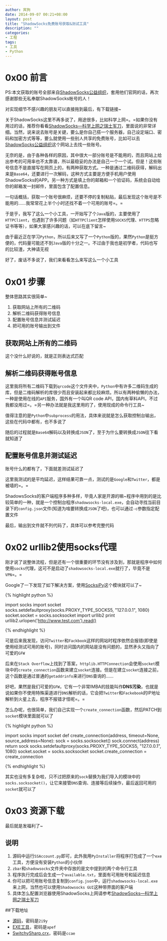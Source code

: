 ```yaml
---
author: 宾狗
date: 2014-09-07 00:21+08:00
layout: post
title: "ShadowSocks免费账号获取&测试工具"
description: ""
categories:
- 工程
tags:
- 工具
- Python
---
```


# 0x00 前言

PS:本文获取的账号全部来自[ShadowSocks公益组织](https://www.shadowsocks.net/)，套用他们官网的话，再次感谢那些无私奉献ShadowSocks帐号的人！

对实现细节不感兴趣的朋友可以直接拖到最后，有下载链接~

<!--more-->

关于ShadowSocks这里不再多说了，用途很多，比如科学上网=。=如果你没有用过的话，推荐你看看[ShadowSocks—科学上网之瑞士军刀](http://www.jianshu.com/p/08ba65d1f91a)，里面说的非常详细。当然，说来说去账号是关键，要么是你自己搭一个服务器，自己设定端口、密码和加密方式等等，要么就使用一些别人共享的免费账号，比如可以去[ShadowSocks公益组织](https://www.shadowsocks.net/)这个网站上去找一些账号。

无奈的是，由于各种各样的原因，其中很大一部分账号是不能用的，而且网站上给出参考的可用率也不太靠谱，所以最稳妥的办法是自己一个一个试。但是！这些账号信息不是直接写在网页上的，有两种获取方式。一种是通过二维码获得，解码出来是`Base64`，还要进行一次解码，这种方式主要是方便手机用户使用ShadowSocks的APP。另一种方式是填上你的邮箱和一个验证码，系统会自动给你的邮箱发一封邮件，里面包含了配置信息。

一句话概括，获取一个账号很麻烦，还要不停的复制粘贴，最后发现这个账号是不能用的……我常常花上半个小时还找不着一个可用的账号=。=

于是乎，我写了这么一个小工具，一开始写了个`Java`版的，主要使用了`HTTPClient`，也遇到了许多问题（如`HTTPClient`怎样使用`SOCKS`代理、`HTTPS`忽略证书等等），如果大家感兴趣的话，可以在底下留言~

由于最近正在学习`Python`，所以后来又写了一个`Python`版的，果然`Python`是挺方便的，代码量可能还不到`Java`版的十分之一。不过由于我也是初学者，代码也写的比较渣，大神请无视

好了，废话不多说了，我们来看看怎么来写这么一个小工具

# 0x01 步骤
整体思路其实很简单~

1. 获取网站上所有的二维码
2. 解析二维码获得账号信息
3. 配置账号信息并测试延迟
4. 把可用的账号输出到文件

## 获取网站上所有的二维码

<script src="http://gist.stutostu.com/bindog/2b24e2c11e2fe37b4de8.js"> </script>

这个没什么好说的，就是正则表达式匹配

## 解析二维码获得账号信息

<script src="http://gist.stutostu.com/bindog/8e0536716fe7e8b5f7b9.js"> </script>

这里我将所有二维码下载到`qrcode`这个文件夹中，`Python`中有许多二维码生成的库，但是二维码解析的库很少而且安装起来都比较麻烦。所以有两种偷懒的办法，一种是使用在线的`API`服务，国外有一个叫QR code API，国内有草料API，不过我都没用过=。=另一种办法就是我这里用的了，使用现成的命令行工具~

值得注意的是`Python`中`subprocess`的用法，具体来说就是怎么获取控制台输出，这些在代码中都有，也不多说了

随后的过程就是`Base64`解码以及转换成`JSON`了，至于为什么要转换成`JSON`往下看就知道了

## 配置账号信息并测试延迟
账号什么的都有了，下面就差测试延迟了

<script src="http://gist.stutostu.com/bindog/83b66002ca62ba83d8bf.js"> </script>

这里我测试的是平均延迟，这样结果可靠一点，测试的是`Google`和`Twitter`，都是被墙的=。=

ShadowsSocks的客户端程序多种多样，毕竟人家是开源的嘛~程序中用到的是比较简单的一种，就是一个控制台程序`shadowsocks-local.exe`，会自动寻找当前目录下的`config.json`文件(知道为啥要转换成`JSON`了吧)，也可以通过`-c`参数指定配置文件

最后，输出到文件就不列代码了，具体可以参考完整代码

# 0x02 urllib2使用socks代理
刚才说了说整体流程，但是还有一个很重要的环节没有涉及到，那就是程序中如何使用`socks`代理，这可不是启动了`shadowsocks-local.exe`就行了，毕竟不是`VPN`=。=

Google了一下发现了如下解决方案，使用[SocksiPy](http://sourceforge.net/projects/socksipy/)这个模块就可以了~

{% highlight python %}

import socks
import socket
socks.setdefaultproxy(socks.PROXY_TYPE_SOCKS5, "127.0.0.1", 1080)
socket.socket = socks.socksocket
import urllib2
print urllib2.urlopen('http://www.test.com').read()

{% endhighlight %}

可是后来我发现，访问`Twitter`和`Fackbook`这样的网站时程序依然会报错(即使是使用经测试可用的账号)，同时访问国内的网站是没有问题的，显然矛头又指向了可爱的`GFW`

后来在`Stack Overflow`上找到了答案，`httplib.HTTPConnection`会使用`socket`模块中的`create_connection`函数来建立`socket`连接。但是在建立`socket`连接之前，这个函数是通过普通的`getaddrinfo`来进行`DNS`查询的……

好吧，果然是我们可爱的`GFW`，它有一个非常IMBA的技能叫作**DNS污染**，也就是说如果你不使用特殊渠道进行`DNS`解析的话，它会把`Twitter`和`Fackebook`的IP地址解析到火星上去，程序不报错才怪呢=。=

怎么办呢，也很简单，我们自己实现一个`create_connection`函数，然后PATCH到`socket`模块里面就可以了

{% highlight python %}

import socks
import socket
def create_connection(address, timeout=None, source_address=None):
    sock = socks.socksocket()
    sock.connect(address)
    return sock
socks.setdefaultproxy(socks.PROXY_TYPE_SOCKS5, "127.0.0.1", 1080)
socket.socket = socks.socksocket
socket.create_connection = create_connection

{% endhighlight %}

其实也没有多复杂啦，只不过把原来的`sock`替换为我们导入的模块中的`socks.socksocket()`，让它来接管`DNS`查询、连接等后续操作，最后返回可用的`socket`就可以了

# 0x03 资源下载
最后就是发福利了~

## 说明

1. 源码中运行`SSAccount.py`即可，此外我用`PyInstaller`将程序打包成了一个`exe`工具，方便没有安装`Python`的小伙伴
2. `zbar`和`shadowsocks`文件夹中存放的是文中提到的两个命令行工具
3. 程序执行完成后会生成一个`available.txt`，里面有可用账号和延迟信息
4. 你可以把可用账号信息复制到`config.json`中，运行`shadowsocks-local.exe`来上网，当然也可以使用`Shadowsocks GUI`这种带界面的客户端
5. 具体怎么配置浏览器使用ShadowSocks上网请参考[ShadowSocks—科学上网之瑞士军刀](http://www.jianshu.com/p/08ba65d1f91a)

##下载地址
* [源码](http://pan.baidu.com/s/1mgr6XPu)，密码是`2i9y`
* [EXE工具](http://pan.baidu.com/s/1qWCx2MC)，密码是`apef`
* [SwitchySharp.crx](http://pan.baidu.com/s/1o6Dhdai)，密码是`ccae`

